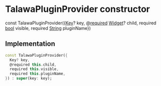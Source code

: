 


# TalawaPluginProvider constructor






const
TalawaPluginProvider({[Key](https://api.flutter.dev/flutter/foundation/Key-class.html)? key, @[required](https://pub.dev/documentation/meta/1.8.0/meta/required-constant.html) [Widget](https://api.flutter.dev/flutter/widgets/Widget-class.html)? child, required [bool](https://api.flutter.dev/flutter/dart-core/bool-class.html) visible, required [String](https://api.flutter.dev/flutter/dart-core/String-class.html) pluginName})





## Implementation

```dart
const TalawaPluginProvider({
  Key? key,
  @required this.child,
  required this.visible,
  required this.pluginName,
}) : super(key: key);
```







